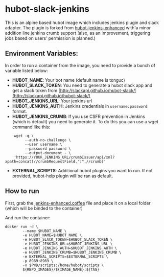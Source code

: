 # hubot-slack-jenkins

This is an alpine based hubot image which includes jenkins plugin and slack adapter. 
The plugin is forked from [hubot-jenkins-enhanced](https://github.com/codeandfury/hubot-jenkins-enhanced)
with'a minor addition line jenkins crumb support (also, as an improvement, 
triggering jobs based on users' permission is planned.)

## Environment Variables:
In order to run a container from the image, you need to provide a bunch of variable listed below:

- **HUBOT_NAME**: Your bot name (default name is tonguc)
- **HUBOT_SLACK_TOKEN**: You need to generate a hubot slack app and get a slack token 
from [http://slackapi.github.io/hubot-slack/](http://slackapi.github.io/hubot-slack/)
- **HUBOT_JENKINS_URL**: Your jenkins url
- **HUBOT_JENKINS_AUTH**: Jenkins credentials in `username:password` format.
- **HUBOT_JENKINS_CRUMB**: If you use CSFR prevention in Jenkins (which is default) you 
need to generate it. To do this you can use a wget command like this:
 
```
    wget -q \
         --auth-no-challenge \
         --user username \
         --password password \
         --output-document - \
    'https://YOUR_JENKINS_URL/crumbIssuer/api/xml?xpath=concat(//crumbRequestField,":",//crumb)'
```
 
- **EXTERNAL_SCRIPTS**: Additional hubot plugins you want to run. 
If not provided, hubot-help plugin will be ran as default. 

## How to run

First, grab the [jenkins-enhanced.coffee](https://bitbucket.org/guilhermerodriguesti/robo-ci/src/master/scripts/jenkins-enhanced.coffee)
file and place it on a local folder (which will be binded to the container)

And run the container:

```
docker run -d \
        --name $HUBOT_NAME \
        -e HUBOT_NAME=$HUBOT_NAME \
        -e HUBOT_SLACK_TOKEN=$HUBOT_SLACK_TOKEN \
        -e HUBOT_JENKINS_URL=$HUBOT_JENKINS_URL \
        -e HUBOT_JENKINS_AUTH=$HUBOT_JENKINS_AUTH \
        -e HUBOT_JENKINS_CRUMB=$HUBOT_JENKINS_CRUMB \
        -e EXTERNAL_SCRIPTS=$EXTERNAL_SCRIPTS \
        -p 8989:8989 \
        -v $PWD/scripts:/home/hubot/scripts \
        ${REPO_IMAGES}/${IMAGE_NAME}:${TAG}
```